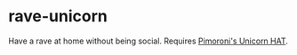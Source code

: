 # rave-unicorn
Have a rave at home without being social. Requires [Pimoroni's Unicorn HAT](https://shop.pimoroni.com/products/unicorn-hat).
